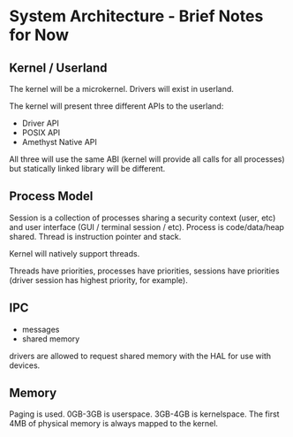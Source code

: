 # System Architecture - Brief Notes for Now

## Kernel / Userland

The kernel will be a microkernel. Drivers will exist in userland.

The kernel will present three different APIs to the userland:
 - Driver API
 - POSIX API
 - Amethyst Native API

All three will use the same ABI (kernel will provide all calls for all processes) but statically linked library will be different.

## Process Model

Session is a collection of processes sharing a security context (user, etc) and user interface (GUI / terminal session / etc).
Process is code/data/heap shared.
Thread is instruction pointer and stack.

Kernel will natively support threads.

Threads have priorities, processes have priorities, sessions have priorities (driver session has highest priority, for example).

## IPC

 * messages
 * shared memory

drivers are allowed to request shared memory with the HAL for use with devices.

## Memory

Paging is used. 0GB-3GB is userspace. 3GB-4GB is kernelspace. The first 4MB of physical memory is always mapped to the kernel.